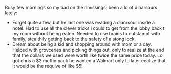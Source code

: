 Busy few mornings so my bad on the nmissings; been a lo of dinarsours lately:
- Forget quite  a few, but he last one was evading a dianrsour inside a hotel. Had to use all the clever tricks i could to get from the lobby back t my room without being eaten. Needed to use brains to outstampt with family, stealthily getting back to the safety of a stong lock.
- Dream about being a kid and shopping around with mom or  a day. Helped with grovceries and picking things out, only to realize at the end that the dollars we used were worth like twice the same price today. Lol got chris a $2 muffin pack he wanted a Walmart only to later eealize that it would be the requive of like $5!
